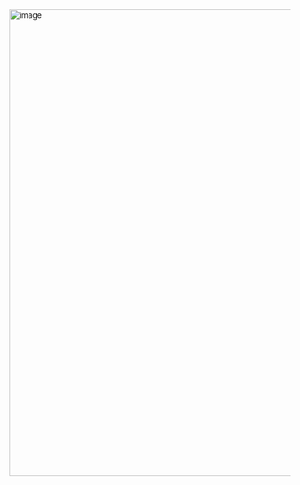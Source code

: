 <img width="1503" height="838" alt="image" src="https://github.com/user-attachments/assets/2dcea5b4-fb4c-4907-a5bc-a1e5cc38c59d" />
